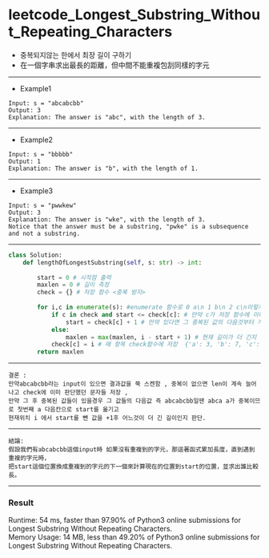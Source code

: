 # leetcode_Longest_Substring_Without_Repeating_Characters
+ 중복되지않는 한에서 최장 길이 구하기
+ 在一個字串求出最長的距離，但中間不能重複包刮同樣的字元
-----
+ Example1
```
Input: s = "abcabcbb"
Output: 3
Explanation: The answer is "abc", with the length of 3.
```
----
+ Example2
```
Input: s = "bbbbb"
Output: 1
Explanation: The answer is "b", with the length of 1.
```
----
+ Example3
```
Input: s = "pwwkew"
Output: 3
Explanation: The answer is "wke", with the length of 3.
Notice that the answer must be a substring, "pwke" is a subsequence and not a substring.
```
----
```python
class Solution:
    def lengthOfLongestSubstring(self, s: str) -> int:
        
        start = 0 # 시작점 출력
        maxlen = 0 # 길이 측정
        check = {} # 저장 함수 <중복 방지>
        
        for i,c in enumerate(s): #enumerate 함수로 0 a\n 1 b\n 2 c\n이렇게 만들기
            if c in check and start <= check[c]: # 만약 c가 저장 함수에 이미 저장 되어있고 시작점이 저장 되어있는 숫자 위치보다 작거나 같을경우 실행
                start = check[c] + 1 # 만약 있다면 그 중복된 값의 다음것부터 계산하기 위해 start위치를 중복된 값의 다음것으로 이동 
            else:
                maxlen = max(maxlen, i - start + 1) # 현재 길이가 더 긴지 아니면 i-start+1 위치의 거리가 더 긴지 체크
            check[c] = i # 매 항목 check함수에 저장  {'a': 3, 'b': 7, 'c': 5} 
        return maxlen
```
---
```
결론 : 
만약abcabcbb라는 input이 있으면 결과값을 쭉 스켄함 , 중복이 없으면 len이 계속 늘어나고 check에 이미 판단했던 문자들 저장 , 
만약 그 후 중복된 값들이 있을경우 그 값들의 다음값 즉 abcabcbb일땐 abca a가 중복이므로 첫번째 a 다음칸으로 start를 옮기고 
현재위치 i 에서 start를 뺀 값을 +1후 어느것이 더 긴 길이인지 판단.
```
---
```
結論:
假設我們有abcabcbb這個input時 如果沒有重複到的字元，那這著函式累加長度，直到遇到重複的字元時，
把start這個位置換成重複到的字元的下一個來計算現在的位置到start的位置，並求出誰比較長。
```
---
### Result
Runtime: 54 ms, faster than 97.90% of Python3 online submissions for Longest Substring Without Repeating Characters.\
Memory Usage: 14 MB, less than 49.20% of Python3 online submissions for Longest Substring Without Repeating Characters.
